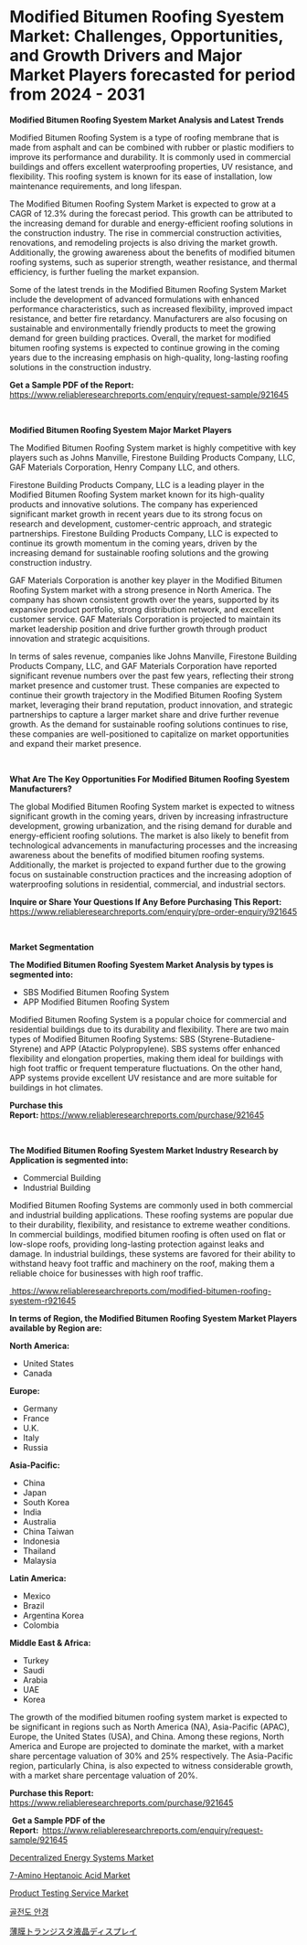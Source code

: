 <p><h1>Modified Bitumen Roofing Syestem Market: Challenges, Opportunities, and Growth Drivers and Major Market Players forecasted for period from 2024 - 2031</h1></p><p><strong>Modified Bitumen Roofing Syestem Market Analysis and Latest Trends</strong></p>
<p><p>Modified Bitumen Roofing System is a type of roofing membrane that is made from asphalt and can be combined with rubber or plastic modifiers to improve its performance and durability. It is commonly used in commercial buildings and offers excellent waterproofing properties, UV resistance, and flexibility. This roofing system is known for its ease of installation, low maintenance requirements, and long lifespan.</p><p>The Modified Bitumen Roofing System Market is expected to grow at a CAGR of 12.3% during the forecast period. This growth can be attributed to the increasing demand for durable and energy-efficient roofing solutions in the construction industry. The rise in commercial construction activities, renovations, and remodeling projects is also driving the market growth. Additionally, the growing awareness about the benefits of modified bitumen roofing systems, such as superior strength, weather resistance, and thermal efficiency, is further fueling the market expansion.</p><p>Some of the latest trends in the Modified Bitumen Roofing System Market include the development of advanced formulations with enhanced performance characteristics, such as increased flexibility, improved impact resistance, and better fire retardancy. Manufacturers are also focusing on sustainable and environmentally friendly products to meet the growing demand for green building practices. Overall, the market for modified bitumen roofing systems is expected to continue growing in the coming years due to the increasing emphasis on high-quality, long-lasting roofing solutions in the construction industry.</p></p>
<p><strong>Get a Sample PDF of the Report:&nbsp;</strong> <a href="https://www.reliableresearchreports.com/enquiry/request-sample/921645">https://www.reliableresearchreports.com/enquiry/request-sample/921645</a></p>
<p>&nbsp;</p>
<p><strong>Modified Bitumen Roofing Syestem Major Market Players</strong></p>
<p><p>The Modified Bitumen Roofing System market is highly competitive with key players such as Johns Manville, Firestone Building Products Company, LLC, GAF Materials Corporation, Henry Company LLC, and others. </p><p>Firestone Building Products Company, LLC is a leading player in the Modified Bitumen Roofing System market known for its high-quality products and innovative solutions. The company has experienced significant market growth in recent years due to its strong focus on research and development, customer-centric approach, and strategic partnerships. Firestone Building Products Company, LLC is expected to continue its growth momentum in the coming years, driven by the increasing demand for sustainable roofing solutions and the growing construction industry.</p><p>GAF Materials Corporation is another key player in the Modified Bitumen Roofing System market with a strong presence in North America. The company has shown consistent growth over the years, supported by its expansive product portfolio, strong distribution network, and excellent customer service. GAF Materials Corporation is projected to maintain its market leadership position and drive further growth through product innovation and strategic acquisitions.</p><p>In terms of sales revenue, companies like Johns Manville, Firestone Building Products Company, LLC, and GAF Materials Corporation have reported significant revenue numbers over the past few years, reflecting their strong market presence and customer trust. These companies are expected to continue their growth trajectory in the Modified Bitumen Roofing System market, leveraging their brand reputation, product innovation, and strategic partnerships to capture a larger market share and drive further revenue growth. As the demand for sustainable roofing solutions continues to rise, these companies are well-positioned to capitalize on market opportunities and expand their market presence.</p></p>
<p>&nbsp;</p>
<p><strong>What Are The Key Opportunities For Modified Bitumen Roofing Syestem Manufacturers?</strong></p>
<p><p>The global Modified Bitumen Roofing System market is expected to witness significant growth in the coming years, driven by increasing infrastructure development, growing urbanization, and the rising demand for durable and energy-efficient roofing solutions. The market is also likely to benefit from technological advancements in manufacturing processes and the increasing awareness about the benefits of modified bitumen roofing systems. Additionally, the market is projected to expand further due to the growing focus on sustainable construction practices and the increasing adoption of waterproofing solutions in residential, commercial, and industrial sectors.</p></p>
<p><strong>Inquire or Share Your Questions If Any Before Purchasing This Report:</strong> <a href="https://www.reliableresearchreports.com/enquiry/pre-order-enquiry/921645">https://www.reliableresearchreports.com/enquiry/pre-order-enquiry/921645</a></p>
<p>&nbsp;</p>
<p><strong>Market Segmentation</strong></p>
<p><strong>The Modified Bitumen Roofing Syestem Market Analysis by types is segmented into:</strong></p>
<p><ul><li>SBS Modified Bitumen Roofing System</li><li>APP Modified Bitumen Roofing System</li></ul></p>
<p><p>Modified Bitumen Roofing System is a popular choice for commercial and residential buildings due to its durability and flexibility. There are two main types of Modified Bitumen Roofing Systems: SBS (Styrene-Butadiene-Styrene) and APP (Atactic Polypropylene). SBS systems offer enhanced flexibility and elongation properties, making them ideal for buildings with high foot traffic or frequent temperature fluctuations. On the other hand, APP systems provide excellent UV resistance and are more suitable for buildings in hot climates.</p></p>
<p><strong>Purchase this Report:&nbsp;</strong><a href="https://www.reliableresearchreports.com/purchase/921645">https://www.reliableresearchreports.com/purchase/921645</a></p>
<p>&nbsp;</p>
<p><strong>The Modified Bitumen Roofing Syestem Market Industry Research by Application is segmented into:</strong></p>
<p><ul><li>Commercial Building</li><li>Industrial Building</li></ul></p>
<p><p>Modified Bitumen Roofing Systems are commonly used in both commercial and industrial building applications. These roofing systems are popular due to their durability, flexibility, and resistance to extreme weather conditions. In commercial buildings, modified bitumen roofing is often used on flat or low-slope roofs, providing long-lasting protection against leaks and damage. In industrial buildings, these systems are favored for their ability to withstand heavy foot traffic and machinery on the roof, making them a reliable choice for businesses with high roof traffic.</p></p>
<p><a href="https://www.reliableresearchreports.com/modified-bitumen-roofing-syestem-r921645">&nbsp;https://www.reliableresearchreports.com/modified-bitumen-roofing-syestem-r921645</a></p>
<p><strong>In terms of Region, the Modified Bitumen Roofing Syestem Market Players available by Region are:</strong></p>
<p>
    <p> <strong> North America: </strong>
        <ul>
            <li>United States</li>
            <li>Canada</li>
        </ul>
        </p> 
    <p> <strong> Europe: </strong>
        <ul>
            <li>Germany</li>
            <li>France</li>
            <li>U.K.</li>
            <li>Italy</li>
            <li>Russia</li>
        </ul>
        </p> 
    <p> <strong> Asia-Pacific: </strong>
        <ul>
            <li>China</li>
            <li>Japan</li>
            <li>South Korea</li>
            <li>India</li>
            <li>Australia</li>
            <li>China Taiwan</li>
            <li>Indonesia</li>
            <li>Thailand</li>
            <li>Malaysia</li>
        </ul>
        </p> 
    <p> <strong> Latin America: </strong>
        <ul>
            <li>Mexico</li>
            <li>Brazil</li>
            <li>Argentina Korea</li>
            <li>Colombia</li>
        </ul>
        </p> 
    <p> <strong> Middle East & Africa: </strong>
        <ul>
            <li>Turkey</li>
            <li>Saudi</li>
            <li>Arabia</li>
            <li>UAE</li>
            <li>Korea</li>
        </ul>
    </p>
    </p>
<p><p>The growth of the modified bitumen roofing system market is expected to be significant in regions such as North America (NA), Asia-Pacific (APAC), Europe, the United States (USA), and China. Among these regions, North America and Europe are projected to dominate the market, with a market share percentage valuation of 30% and 25% respectively. The Asia-Pacific region, particularly China, is also expected to witness considerable growth, with a market share percentage valuation of 20%.</p></p>
<p><strong>Purchase this Report: </strong><a href="https://www.reliableresearchreports.com/purchase/921645">https://www.reliableresearchreports.com/purchase/921645</a></p>
<p>&nbsp;<strong>Get a Sample PDF of the Report:&nbsp;&nbsp;</strong><a href="https://www.reliableresearchreports.com/enquiry/request-sample/921645">https://www.reliableresearchreports.com/enquiry/request-sample/921645</a></p>
<p><strong></strong></p>
<p><p><a href="https://github.com/Valeridd446677/Market-Research-Report-List-1/blob/main/decentralized-energy-systems-market.md">Decentralized Energy Systems Market</a></p><p><a href="https://www.linkedin.com/pulse/7-amino-heptanoic-acid-market-analysis-examines-its-scope-growth-o45wc?trackingId=Ga3q0iF6Fe5%2BEc3NWVK5SQ%3D%3D">7-Amino Heptanoic Acid Market</a></p><p><a href="https://github.com/IzaiahBartell/Market-Research-Report-List-1/blob/main/product-testing-service-market.md">Product Testing Service Market</a></p><p><a href="https://github.com/vss5505pa7z1p/Market-Research-Report-List-2/blob/main/982819653649.md">골전도 안경</a></p><p><a href="https://github.com/pepo3k/Market-Research-Report-List-1/blob/main/398237955696.md">薄膜トランジスタ液晶ディスプレイ</a></p></p>